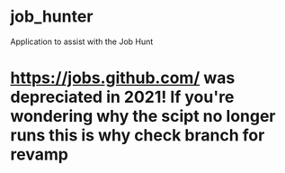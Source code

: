 # job_hunter
Application to assist with the Job Hunt
# https://jobs.github.com/ was depreciated in 2021! If you're wondering why the scipt no longer runs this is why check branch for revamp
